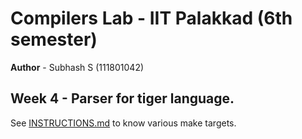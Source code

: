 # Compilers Lab - IIT Palakkad (6th semester)

**Author**  - Subhash S (111801042)

## Week 4 - Parser for tiger language.

See [INSTRUCTIONS.md](INSTRUCTIONS.md) to know various make targets.

